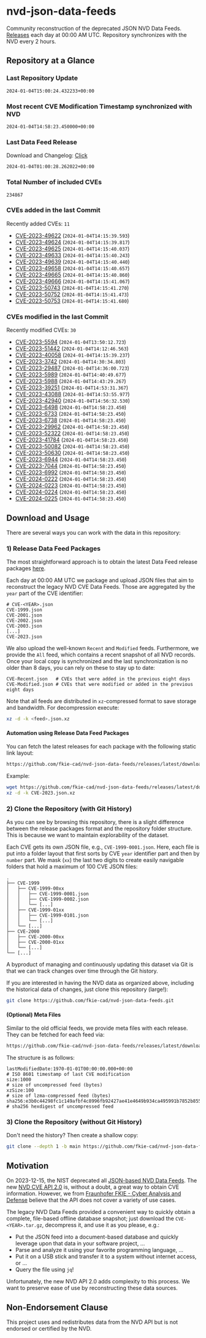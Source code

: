 # nvd-json-data-feeds

Community reconstruction of the deprecated JSON NVD Data Feeds. 
[Releases](https://github.com/fkie-cad/nvd-json-data-feeds/releases/latest) each day at 00:00 AM UTC.
Repository synchronizes with the NVD every 2 hours.

## Repository at a Glance

### Last Repository Update

```plain
2024-01-04T15:00:24.432233+00:00
```

### Most recent CVE Modification Timestamp synchronized with NVD

```plain
2024-01-04T14:58:23.450000+00:00
```

### Last Data Feed Release

Download and Changelog: [Click](https://github.com/fkie-cad/nvd-json-data-feeds/releases/latest)

```plain
2024-01-04T01:00:28.262022+00:00
```

### Total Number of included CVEs

```plain
234867
```

### CVEs added in the last Commit

Recently added CVEs: `11`

* [CVE-2023-49622](CVE-2023/CVE-2023-496xx/CVE-2023-49622.json) (`2024-01-04T14:15:39.593`)
* [CVE-2023-49624](CVE-2023/CVE-2023-496xx/CVE-2023-49624.json) (`2024-01-04T14:15:39.817`)
* [CVE-2023-49625](CVE-2023/CVE-2023-496xx/CVE-2023-49625.json) (`2024-01-04T14:15:40.037`)
* [CVE-2023-49633](CVE-2023/CVE-2023-496xx/CVE-2023-49633.json) (`2024-01-04T14:15:40.243`)
* [CVE-2023-49639](CVE-2023/CVE-2023-496xx/CVE-2023-49639.json) (`2024-01-04T14:15:40.440`)
* [CVE-2023-49658](CVE-2023/CVE-2023-496xx/CVE-2023-49658.json) (`2024-01-04T14:15:40.657`)
* [CVE-2023-49665](CVE-2023/CVE-2023-496xx/CVE-2023-49665.json) (`2024-01-04T14:15:40.860`)
* [CVE-2023-49666](CVE-2023/CVE-2023-496xx/CVE-2023-49666.json) (`2024-01-04T14:15:41.067`)
* [CVE-2023-50743](CVE-2023/CVE-2023-507xx/CVE-2023-50743.json) (`2024-01-04T14:15:41.270`)
* [CVE-2023-50752](CVE-2023/CVE-2023-507xx/CVE-2023-50752.json) (`2024-01-04T14:15:41.473`)
* [CVE-2023-50753](CVE-2023/CVE-2023-507xx/CVE-2023-50753.json) (`2024-01-04T14:15:41.680`)


### CVEs modified in the last Commit

Recently modified CVEs: `30`

* [CVE-2023-5594](CVE-2023/CVE-2023-55xx/CVE-2023-5594.json) (`2024-01-04T13:50:12.723`)
* [CVE-2023-51442](CVE-2023/CVE-2023-514xx/CVE-2023-51442.json) (`2024-01-04T14:12:46.563`)
* [CVE-2023-40058](CVE-2023/CVE-2023-400xx/CVE-2023-40058.json) (`2024-01-04T14:15:39.237`)
* [CVE-2023-3742](CVE-2023/CVE-2023-37xx/CVE-2023-3742.json) (`2024-01-04T14:30:34.803`)
* [CVE-2023-29487](CVE-2023/CVE-2023-294xx/CVE-2023-29487.json) (`2024-01-04T14:36:00.723`)
* [CVE-2023-5989](CVE-2023/CVE-2023-59xx/CVE-2023-5989.json) (`2024-01-04T14:40:49.677`)
* [CVE-2023-5988](CVE-2023/CVE-2023-59xx/CVE-2023-5988.json) (`2024-01-04T14:43:29.267`)
* [CVE-2023-39251](CVE-2023/CVE-2023-392xx/CVE-2023-39251.json) (`2024-01-04T14:53:31.367`)
* [CVE-2023-43088](CVE-2023/CVE-2023-430xx/CVE-2023-43088.json) (`2024-01-04T14:53:55.977`)
* [CVE-2023-42940](CVE-2023/CVE-2023-429xx/CVE-2023-42940.json) (`2024-01-04T14:56:32.530`)
* [CVE-2023-6498](CVE-2023/CVE-2023-64xx/CVE-2023-6498.json) (`2024-01-04T14:58:23.450`)
* [CVE-2023-6733](CVE-2023/CVE-2023-67xx/CVE-2023-6733.json) (`2024-01-04T14:58:23.450`)
* [CVE-2023-6738](CVE-2023/CVE-2023-67xx/CVE-2023-6738.json) (`2024-01-04T14:58:23.450`)
* [CVE-2023-29962](CVE-2023/CVE-2023-299xx/CVE-2023-29962.json) (`2024-01-04T14:58:23.450`)
* [CVE-2023-52322](CVE-2023/CVE-2023-523xx/CVE-2023-52322.json) (`2024-01-04T14:58:23.450`)
* [CVE-2023-41784](CVE-2023/CVE-2023-417xx/CVE-2023-41784.json) (`2024-01-04T14:58:23.450`)
* [CVE-2023-50082](CVE-2023/CVE-2023-500xx/CVE-2023-50082.json) (`2024-01-04T14:58:23.450`)
* [CVE-2023-50630](CVE-2023/CVE-2023-506xx/CVE-2023-50630.json) (`2024-01-04T14:58:23.450`)
* [CVE-2023-6944](CVE-2023/CVE-2023-69xx/CVE-2023-6944.json) (`2024-01-04T14:58:23.450`)
* [CVE-2023-7044](CVE-2023/CVE-2023-70xx/CVE-2023-7044.json) (`2024-01-04T14:58:23.450`)
* [CVE-2023-6992](CVE-2023/CVE-2023-69xx/CVE-2023-6992.json) (`2024-01-04T14:58:23.450`)
* [CVE-2024-0222](CVE-2024/CVE-2024-02xx/CVE-2024-0222.json) (`2024-01-04T14:58:23.450`)
* [CVE-2024-0223](CVE-2024/CVE-2024-02xx/CVE-2024-0223.json) (`2024-01-04T14:58:23.450`)
* [CVE-2024-0224](CVE-2024/CVE-2024-02xx/CVE-2024-0224.json) (`2024-01-04T14:58:23.450`)
* [CVE-2024-0225](CVE-2024/CVE-2024-02xx/CVE-2024-0225.json) (`2024-01-04T14:58:23.450`)


## Download and Usage

There are several ways you can work with the data in this repository:

### 1) Release Data Feed Packages

The most straightforward approach is to obtain the latest Data Feed release packages [here](https://github.com/fkie-cad/nvd-json-data-feeds/releases/latest).

Each day at 00:00 AM UTC we package and upload JSON files that aim to reconstruct the legacy NVD CVE Data Feeds.
Those are aggregated by the `year` part of the CVE identifier:

```
# CVE-<YEAR>.json
CVE-1999.json
CVE-2001.json
CVE-2002.json
CVE-2003.json
[...]
CVE-2023.json
```

We also upload the well-known `Recent` and `Modified` feeds.
Furthermore, we provide the `All` feed, which contains a recent snapshot of all NVD records.
Once your local copy is synchronized and the last synchronization is no older than 8 days, you can rely on these to stay up to date:

```plain
CVE-Recent.json   # CVEs that were added in the previous eight days
CVE-Modified.json # CVEs that were modified or added in the previous eight days
```

Note that all feeds are distributed in `xz`-compressed format to save storage and bandwidth.
For decompression execute:

```sh
xz -d -k <feed>.json.xz
```


#### Automation using Release Data Feed Packages

You can fetch the latest releases for each package with the following static link layout:

```sh
https://github.com/fkie-cad/nvd-json-data-feeds/releases/latest/download/CVE-<YEAR>.json.xz
```

Example:

```sh
wget https://github.com/fkie-cad/nvd-json-data-feeds/releases/latest/download/CVE-2023.json.xz
xz -d -k CVE-2023.json.xz
```



### 2) Clone the Repository (with Git History)

As you can see by browsing this repository, there is a slight difference between the release packages format and the repository folder structure.
This is because we want to maintain explorability of the dataset.

Each CVE gets its own JSON file, e.g., `CVE-1999-0001.json`.
Here, each file is put into a folder layout that first sorts by CVE `year` identifier part and then by `number` part.
We mask (`xx`) the last two digits to create easily navigable folders that hold a maximum of 100 CVE JSON files:

```plain
.
├── CVE-1999
│   ├── CVE-1999-00xx
│   │   ├── CVE-1999-0001.json
│   │   ├── CVE-1999-0002.json
│   │   └── [...]
│   ├── CVE-1999-01xx
│   │   ├── CVE-1999-0101.json
│   │   └── [...]
│   └── [...]
├── CVE-2000
│   ├── CVE-2000-00xx
│   ├── CVE-2000-01xx
│   └── [...]
└── [...]
```

A byproduct of managing and continuously updating this dataset via Git is that we can track changes over time through the Git history.

If you are interested in having the NVD data as organized above, including the historical data of changes, just clone this repository (large!):

```sh
git clone https://github.com/fkie-cad/nvd-json-data-feeds.git
```

#### (Optional) Meta Files

Similar to the old official feeds, we provide meta files with each release. They can be fetched for each feed via:

```sh
https://github.com/fkie-cad/nvd-json-data-feeds/releases/latest/download/CVE-<YEAR>.meta
```

The structure is as follows:

```plain
lastModifiedDate:1970-01-01T00:00:00.000+00:00                          # ISO 8601 timestamp of last CVE modification
size:1000                                                               # size of uncompressed feed (bytes)
xzSize:100                                                              # size of lzma-compressed feed (bytes)
sha256:e3b0c44298fc1c149afbf4c8996fb92427ae41e4649b934ca495991b7852b855 # sha256 hexdigest of uncompressed feed
```


### 3) Clone the Repository (without Git History)

Don't need the history? Then create a shallow copy:

```sh
git clone --depth 1 -b main https://github.com/fkie-cad/nvd-json-data-feeds.git
```

## Motivation

On 2023-12-15, the NIST deprecated all [JSON-based NVD Data Feeds](https://nvd.nist.gov/vuln/data-feeds#divRetirementBanner-1).
The new [NVD CVE API 2.0](https://nvd.nist.gov/developers/vulnerabilities) is, without a doubt, a great way to obtain CVE information.
However, we from [Fraunhofer FKIE - Cyber Analysis and Defense](https://www.fkie.fraunhofer.de/en/departments/cad.html) believe that the API does not cover a variety of use cases.

The legacy NVD Data Feeds provided a convenient way to quickly obtain a complete, file-based offline database snapshot; just download the `CVE-<YEAR>.tar.gz`, decompress it, and use it as you please, e.g.:

* Put the JSON feed into a document-based database and quickly leverage upon that data in your software project, ...
* Parse and analyze it using your favorite programming language, ...
* Put it on a USB stick and transfer it to a system without internet access, or ...
* Query the file using `jq`!

Unfortunately, the new NVD API 2.0 adds complexity to this process.
We want to preserve ease of use by reconstructing these data sources.

## Non-Endorsement Clause

This project uses and redistributes data from the NVD API but is not endorsed or certified by the NVD.